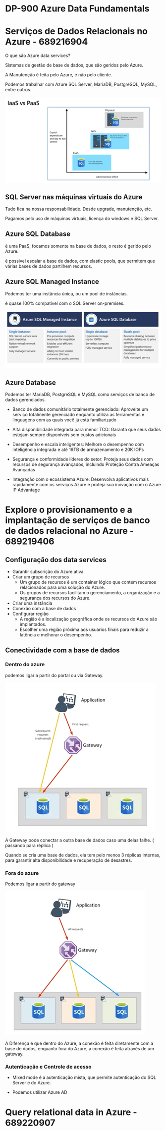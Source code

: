 # DP-900 Azure Data Fundamentals

# Serviços de Dados Relacionais no Azure - 689216904

O que são Azure data services?

Sistemas de gestão de base de dados, que são geridos pelo Azure.

A Manutenção é feita pelo Azure, e não pelo cliente.

Podemos trabalhar com Azure SQL Server, MariaDB, PostgreSQL, MySQL, entre outros.

![paas](1.png)

## SQL Server nas máquinas virtuais do Azure

Tudo fica na nossa responsabilidade. Desde upgrade, manutenção, etc.

Pagamos pelo uso de máquinas virtuais, licença do windows e SQL Server.

## Azure SQL Database

é uma PaaS, focamos somente na base de dados, o resto é gerido pelo Azure.

é possivel escalar a base de dados, com elastic pools, que permitem que várias bases de dados partilhem recursos.

## Azure SQL Managed Instance

Podemos ter uma instância única, ou um pool de instâncias.

é quase 100% compatível com o SQL Server on-premises.

![diff](2.png)

## Azure Database

Podemos ter MariaDB, PostgreSQL e MySQL como serviços de banco de dados gerenciados.

- Banco de dados comunitário totalmente gerenciado:
Aproveite um serviço totalmente gerenciado enquanto utiliza as ferramentas e linguagens com as quais você já está familiarizado

- Alta disponibilidade integrada para menor TCO:
Garanta que seus dados estejam sempre disponíveis sem custos adicionais

- Desempenho e escala inteligentes:
Melhore o desempenho com inteligência integrada e até 16TB de armazenamento e 20K IOPs

- Segurança e conformidade líderes do setor:
Proteja seus dados com recursos de segurança avançados, incluindo Proteção Contra Ameaças Avançadas

- Integração com o ecossistema Azure:
Desenvolva aplicativos mais rapidamente com os serviços Azure e proteja sua inovação com o Azure IP Advantage

# Explore o provisionamento e a implantação de serviços de banco de dados relacional no Azure - 689219406

## Configuração dos data services

- Garantir subscrição do Azure ativa
- Criar um grupo de recursos
  - Um grupo de recursos é um container lógico que contém recursos relacionados para uma solução do Azure.
  - Os grupos de recursos facilitam o gerenciamento, a organização e a segurança dos recursos do Azure.
- Criar uma instância
- Conexão com a base de dados
- Configurar região
  - A região é a localização geográfica onde os recursos do Azure são implantados.
  - Escolher uma região próxima aos usuários finais para reduzir a latência e melhorar o desempenho.


## Conectividade com a base de dados

### Dentro do azure

podemos ligar a partir do portal ou via Gateway.

![con](3.png)

A Gateway pode conectar a outra base de dados caso uma delas falhe. ( passando para réplica )

Quando se cria uma base de dados, ela tem pelo menos 3 réplicas internas, para garantir alta disponibilidade e recuperação de desastres.

### Fora do azure

Podemos ligar a partir do gateway

![con](4.png)

A Diferença é que dentro do Azure, a conexão é feita diretamente com a base de dados, enquanto fora do Azure, a conexão é feita através de um gateway.

### Autenticação e Controle de acesso

- Mixed mode é a autenticação mista, que permite autenticação do SQL Server e do Azure.

- Podemos utilizar Azure AD


# Query relational data in Azure - 689220907

